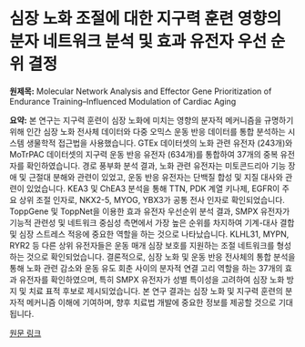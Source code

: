 # 심장 노화 조절에 대한 지구력 훈련 영향의 분자 네트워크 분석 및 효과 유전자 우선 순위 결정

**원제목:** Molecular Network Analysis and Effector Gene Prioritization of Endurance Training–Influenced Modulation of Cardiac Aging

**요약:** 본 연구는 지구력 훈련이 심장 노화에 미치는 영향의 분자적 메커니즘을 규명하기 위해 인간 심장 노화 전사체 데이터와 다중 오믹스 운동 반응 데이터를 통합 분석하는 시스템 생물학적 접근법을 사용했습니다.  GTEx 데이터셋의 노화 관련 유전자 (243개)와 MoTrPAC 데이터셋의 지구력 운동 반응 유전자 (634개)를 통합하여 37개의 중복 유전자를 확인하였습니다.  경로 풍부화 분석 결과, 노화 관련 유전자는 미토콘드리아 기능 장애 및 근절대 분해와 관련이 있었고, 운동 반응 유전자는 단백질 합성 및 지질 대사와 관련이 있었습니다.  KEA3 및 ChEA3 분석을 통해 TTN, PDK 계열 키나제, EGFR이 주요 상위 조절 인자로, NKX2-5, MYOG, YBX3가 공통 전사 인자로 확인되었습니다.  ToppGene 및 ToppNet을 이용한 효과 유전자 우선순위 분석 결과,  SMPX 유전자가 기능적 관련성 및 네트워크 중심성 측면에서 가장 높은 순위를 차지하여 기계-대사 결합 및 심장 스트레스 적응에 중요한 역할을 하는 것으로 나타났습니다.  KLHL31, MYPN, RYR2 등 다른 상위 유전자들은 운동 매개 심장 보호를 지원하는 조절 네트워크를 형성하는 것으로 확인되었습니다.  결론적으로, 심장 노화 및 운동 반응 전사체의 통합 분석을 통해 노화 관련 감소와 운동 유도 회춘 사이의 분자적 연결 고리 역할을 하는 37개의 효과 유전자를 확인하였으며, 특히 SMPX 유전자가 성별 특이성을 고려하여 심장 노화 방지 및 치료 표적 후보로 제시되었습니다.  본 연구 결과는 심장 노화 및 지구력 훈련의 분자적 메커니즘 이해에 기여하며, 향후 치료법 개발에 중요한 정보를 제공할 것으로 기대됩니다.

[원문 링크](https://www.preprints.org/frontend/manuscript/29b183c00f5c24bd5091f9d7dfa2a5ac/download_pub)
